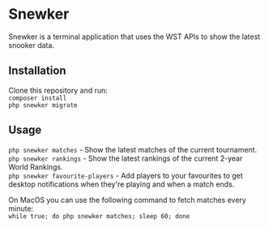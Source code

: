 # Snewker

Snewker is a terminal application that uses the WST APIs to show the latest snooker data.

## Installation

Clone this repository and run:  
`composer install`  
`php snewker migrate`

## Usage

`php snewker matches` - Show the latest matches of the current tournament.  
`php snewker rankings` - Show the latest rankings of the current 2-year World Rankings.  
`php snewker favourite-players` - Add players to your favourites to get desktop notifications when they're playing and when a match ends.  

On MacOS you can use the following command to fetch matches every minute:  
`while true; do php snewker matches; sleep 60; done`
